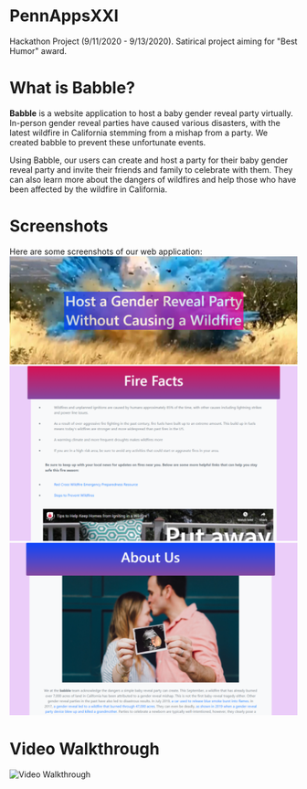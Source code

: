 # PennAppsXXI
Hackathon Project (9/11/2020 - 9/13/2020). Satirical project aiming for "Best Humor" award.

# What is Babble?
**Babble** is a website application to host a baby gender reveal party virtually. In-person gender reveal parties have caused various disasters, with the latest wildfire in California stemming from a mishap from a party. We created babble to prevent these unfortunate events.

Using Babble, our users can create and host a party for their baby gender reveal party and invite their friends and family to celebrate with them. They can also learn more about the dangers of wildfires and help those who have been affected by the wildfire in California. 

# Screenshots
Here are some screenshots of our web application:
<img src='images/homepage.jpg' title='homepage' width='' alt='Homepage Screenshot' />
<img src='images/facts.jpg' title='facts' width='' alt='Facts Screenshot' />
<img src='images/about_us.jpg' title='about us' width='' alt='About Us Screenshot' />

# Video Walkthrough
<img src='images/walkthrough3.gif' title='Video Walkthrough' width='' alt='Video Walkthrough' />
